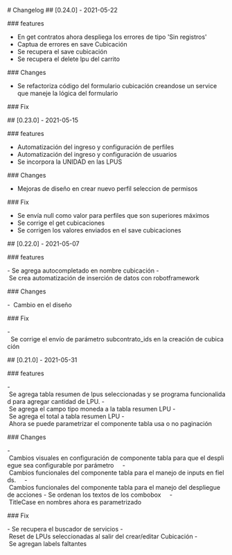 # Changelog
## [0.24.0] - 2021-05-22

### features

- En get contratos ahora despliega los errores de tipo 'Sin registros'
- Captua de errores en save Cubicación
- Se recupera el save cubicación
- Se recupera el delete lpu del carrito

### Changes

- Se refactoriza código del formulario cubicación creandose un service que maneje la lógica del formulario

### Fix



## [0.23.0] - 2021-05-15

### features

- Automatización del ingreso y configuración de perfiles
- Automatización del ingreso y configuración de usuarios
- Se incorpora la UNIDAD en las LPUS

### Changes

- Mejoras de diseño en crear nuevo perfil seleccion de permisos

### Fix

- Se envía null como valor para perfiles que son superiores máximos
- Se corrige el get cubicaciones
- Se corrigen los valores enviados en el save cubicaciones

## [0.22.0] - 2021-05-07

### features

- Se agrega autocompletado en nombre cubicación
- Se crea automatización de inserción de datos con robotframework

### Changes

-  Cambio en el diseño

### Fix

-  Se corrige el envío de parámetro subcontrato_ids en la creación de cubicación

## [0.21.0] - 2021-05-31

### features

- Se agrega tabla resumen de lpus seleccionadas y se programa funcionalidad para agregar cantidad de LPU.
- Se agrega el campo tipo moneda a la tabla resumen LPU
- Se agrega el total a tabla resumen LPU
- Ahora se puede parametrizar el componente tabla usa o no paginación

### Changes

- Cambios visuales en configuración de componente tabla para que el despliegue sea configurable por parámetro    
- Cambios funcionales del componente tabla para el manejo de inputs en fields.    
- Cambios funcionales del componente tabla para el manejo del despliegue de acciones
- Se ordenan los textos de los combobox    
- TitleCase en nombres ahora es parametrizado

### Fix

- Se recupera el buscador de servicios
- Reset de LPUs seleccionadas al salir del crear/editar Cubicación
- Se agregan labels faltantes
